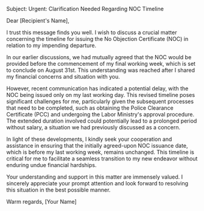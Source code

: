Subject: Urgent: Clarification Needed Regarding NOC Timeline

Dear [Recipient's Name],

I trust this message finds you well. I wish to discuss a crucial matter concerning the timeline for issuing the No Objection Certificate (NOC) in relation to my impending departure.

In our earlier discussions, we had mutually agreed that the NOC would be provided before the commencement of my final working week, which is set to conclude on August 31st. This understanding was reached after I shared my financial concerns and situation with you.

However, recent communication has indicated a potential delay, with the NOC being issued only on my last working day. This revised timeline poses significant challenges for me, particularly given the subsequent processes that need to be completed, such as obtaining the Police Clearance Certificate (PCC) and undergoing the Labor Ministry's approval procedure. The extended duration involved could potentially lead to a prolonged period without salary, a situation we had previously discussed as a concern.

In light of these developments, I kindly seek your cooperation and assistance in ensuring that the initially agreed-upon NOC issuance date, which is before my last working week, remains unchanged. This timeline is critical for me to facilitate a seamless transition to my new endeavor without enduring undue financial hardships.

Your understanding and support in this matter are immensely valued. I sincerely appreciate your prompt attention and look forward to resolving this situation in the best possible manner.

Warm regards,
[Your Name]

